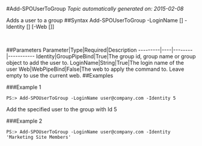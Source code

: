 #Add-SPOUserToGroup
*Topic automatically generated on: 2015-02-08*

Adds a user to a group
##Syntax
    Add-SPOUserToGroup -LoginName [<String>] -Identity [<GroupPipeBind>] [-Web [<WebPipeBind>]]

&nbsp;

##Parameters
Parameter|Type|Required|Description
---------|----|--------|-----------
Identity|GroupPipeBind|True|The group id, group name or group object to add the user to.
LoginName|String|True|The login name of the user
Web|WebPipeBind|False|The web to apply the command to. Leave empty to use the current web.
##Examples

###Example 1
    
    PS:> Add-SPOUserToGroup -LoginName user@company.com -Identity 5
    
Add the specified user to the group with Id 5

###Example 2
    
    PS:> Add-SPOUserToGroup -LoginName user@company.com -Identity 'Marketing Site Members'
    

